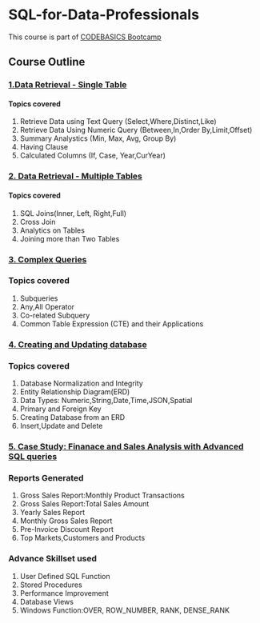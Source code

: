 # SQL-for-Data-Professionals
This course is part of [CODEBASICS Bootcamp](https://codebasics.io/courses/bootcamp/1/sql-beginner-to-advanced-for-data-professionals/lecture/1370) 

## Course Outline

### [1.Data Retrieval - Single Table](https://github.com/sushmitafordata/SQL-for-Data-Professionals/blob/main/Data%20Retrieval-Single%20Table.sql)

  #### Topics covered
  
  1. Retrieve Data using Text Query (Select,Where,Distinct,Like)
  2. Retrieve Data Using Numeric Query (Between,In,Order By,Limit,Offset)
  3. Summary Analystics (Min, Max, Avg, Group By)
  4. Having Clause
  5. Calculated Columns (If, Case, Year,CurYear)

### [2. Data Retrieval - Multiple Tables](https://github.com/sushmitafordata/SQL-for-Data-Professionals/blob/main/Data%20Retrieval-Multiple%20Table.sql)

  #### Topics covered 
  
  1. SQL Joins(Inner, Left, Right,Full)
  2. Cross Join
  3. Analytics on Tables
  4. Joining more than Two Tables

### [3. Complex Queries](https://github.com/sushmitafordata/SQL-for-Data-Professionals/blob/main/Complex%20Queries.sql)

  ### Topics covered
  
  1. Subqueries
  2. Any,All Operator
  3. Co-related Subquery
  4. Common Table Expression (CTE) and their Applications

### [4. Creating and Updating database](https://github.com/sushmitafordata/SQL-for-Data-Professionals/blob/main/Creating%20and%20Updating%20Database.sql)

  ### Topics covered
  
  1. Database Normalization and Integrity
  2. Entity Relationship Diagram(ERD)
  3. Data Types: Numeric,String,Date,Time,JSON,Spatial
  4. Primary and Foreign Key
  5. Creating Database from an ERD
  6. Insert,Update and Delete

### [5. Case Study: Finanace and Sales Analysis with Advanced SQL queries](https://github.com/sushmitafordata/Finance-and-Sales-Analytics_SQL/tree/main)

  ### Reports Generated
  
  1. Gross Sales Report:Monthly Product Transactions
  2. Gross Sales Report:Total Sales Amount
  3. Yearly Sales Report
  4. Monthly Gross Sales Report
  5. Pre-Invoice Discount Report
  6. Top Markets,Customers and Products

   ### Advance Skillset used
   1. User Defined SQL Function
   2. Stored Procedures
   3. Performance Improvement
   4. Database Views
   5. Windows Function:OVER, ROW_NUMBER, RANK, DENSE_RANK
     


  

  
      

     
  
  
